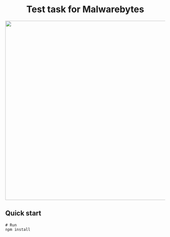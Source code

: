 <h1 style="text-align:center;">Test task for Malwarebytes</h1>


<img src="nodejs.png" width="921" height="564"/>

## Quick start

```
# Run
npm install
```
